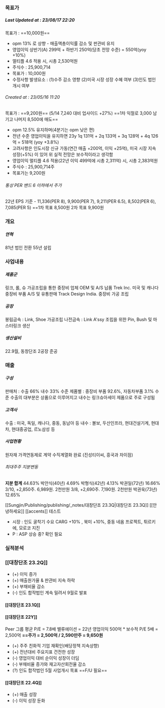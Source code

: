 
### 목표가 
##### Last Updated at : 23/08/17  22:20 
목표가 : ==10,000원==
+ opm 13% 로 상향 - 매출액총이익률 감소 및 판관비 유지
+ 영업이익 상반기(A) 299억 + 하반기 250억(당초 전망 수준) = 550억(yoy +10%) 
+ 멀티플 4.6 적용 시, 시총 2,530억원
+ 주식수 : 25,900,714
+ 목표가 : 10,000원
+ 수정사항 발생요소 : (1)수주 감소 영향 (2)미국 시장 성장 수혜 여부 (3)인도 법인 개시 여부 
###### Created at : 23/05/16  11:20 
목표가 : ==9,200원== (5/14 7,240 대비 업사이드 +27%) ==1차 익절로 3,000 남기고 나머지 8,500에 매도==
+ opm 12.5% 유지하며(4분기는 opm 낮은 편)
+ 전년 수준 영업이익을 유지하면 23y 1q 131억 + 2q 133억 + 3q 128억 + 4q 126억 = 518억 (yoy +3.8%)
+ 고려사항은 인도시장 신규 가동(연간 매출 +200억, 이익 +25억), 미국 시장 지속 성장(+5%) 이 있어 위 실적 전망은 보수적이라고 생각함
+ 영업이익 멀티플 4.6 적용(22년 이익 499억에 시총 2,311억) 시, 시총 2,383억원
+ 주식수 : 25,900,714주 
+ 목표가는 9,200원


###### 통상 PER 밴드 6 이하에서 주가 
22년 EPS 기준 - 11,336(PER 8), 9,900(PER 7),  9,211(PER 6.5), 8,502(PER 6), 7,085(PER 5)
==1차 목표 8,500원
2차 목표 9,900원

### 개요 
##### 연혁
81년 법인 전환 
55년 설립

### 사업내용
##### 제품군 
링크, 롤, 슈 가공조립을 통한 중장비 업체 OEM 및 A/S 납품
Trek Inc. 미국 및 캐나다 중장비 부품 A/S 및 유통판매 
Track Design India. 중장비 가공 조립 
##### 공장
봉림금속 : Link, Shoe 가공조립
나전금속 : Link A'ssy 조립을 위한 Pin, Bush 및 마스터링크 생산 
##### 생산설비 
22.9월, 동창단조 2공장 준공 

### 매출
##### 구성
판매처 : 수출 66% 내수 33% 수준
제품별 : 중장비 부품 92.6%, 자동차부품 3.1% 수준 
수출의 대부분은 상품으로 이루어지고 
내수는 링크슈아세이 제품으로 주로 구성됨
##### 고객사 
수출 : 미국, 독일, 캐나다, 중동, 동남아 등 
내수 : 볼보, 두산인프라, 현대건설기계, 현대차, 현대중공업, 르노삼성 등 

##### 사업현황
원자재 가격연동제로 계약
수직계열화 완료 (진성티이씨, 흥국과 차이점)

###### 최대주주 지분변동
**지분 합계** 44.63%
박안식(40년) 4.69%
박형식(42년) 4.13%
박권일(72년) 16.66% 
	3/10, +2,850주. 6,989원. 2천만원
	3/8, +2,690주. 7,190원. 2천만원
박권욱(73년) 12.65%

[[Sungjin/Publishing/publishing/_notes/대창단조 23.3Q|대창단조 23.3Q]]
[[안녕하세요]]
[[accents]] 테스트
- 시장 : 인도 굴착기 수요 CARG +10% , 북미 +10%, 중동 네옴 프로젝트, 튀르키에, 모로코 지진 
- P : ASP 상승 중? 확인 필요 

### 실적분석
### [[대창단조 23.2Q]]
+ (+) 이익 증가
+ (+) 매출원가율 & 판관비 지속 하락
+ (+) 부채비율 감소
+ (-) 인도 합작법인 계속 밀려서 9월로 발표
#### [[대창단조 23.1Q]] 
#### [[대창단조 22Y]] 
Peer 그룹 평균 P/E = 7.8배 
밸류에이션 = 22년 영업이익 500억 * 보수적 P/E 5배 = 2,500억
**==주가 = 2,500억 / 2,590만주 = 9,650원**
* (+) 주주 친화적 기업 재확인(배당정책 지속상향)
* (+) 전년대비 주요지표 건전한 성장
* (-) 영업이익 대비 순이익 성장이 더딤 
* (-) 부채비율 증가와 재고자산회전율 감소 
* (?) 인도 합작법인 5월 사업개시 목표 ==F/U 필요== <br>
#### [[대창단조 22.4Q]] 
 * (+) 매출 성장
 * (-) 이익 성장 둔화 